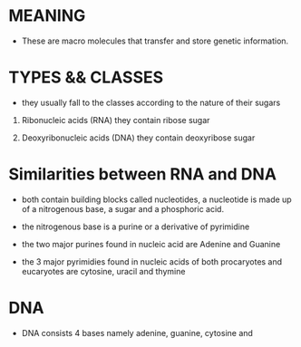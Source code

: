 # MEANING 

- These are macro molecules that transfer and store genetic information. 

# TYPES && CLASSES

- they usually fall to the classes according to the nature of their sugars 

1. Ribonucleic acids (RNA) they contain ribose sugar

2. Deoxyribonucleic acids (DNA) they contain deoxyribose sugar

# Similarities between RNA and DNA

- both contain building blocks called nucleotides, a nucleotide is made up of a nitrogenous base, a sugar and a phosphoric acid. 

- the nitrogenous base is a purine or a derivative of pyrimidine

- the two major purines found in nucleic acid are Adenine and Guanine

- the 3 major pyrimidies found in nucleic acids of both procaryotes and eucaryotes are cytosine, uracil and thymine

# DNA 
- DNA consists 4 bases namely adenine, guanine, cytosine and 